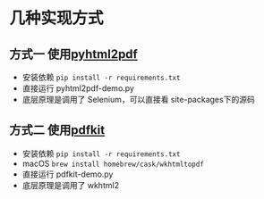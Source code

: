# 几种实现方式
## 方式一 使用[pyhtml2pdf](https://pypi.org/project/pyhtml2pdf/#description)
- 安装依赖 `pip install -r requirements.txt`
- 直接运行 pyhtml2pdf-demo.py
- 底层原理是调用了 Selenium，可以直接看 site-packages下的源码

## 方式二 使用[pdfkit](https://github.com/JazzCore/python-pdfkit)
- 安装依赖 `pip install -r requirements.txt`
- macOS `brew install homebrew/cask/wkhtmltopdf`
- 直接运行 pdfkit-demo.py
- 底层原理是调用了 wkhtml2

